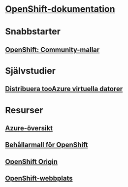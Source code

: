 # [OpenShift-dokumentation](index.md)
# Snabbstarter
## [OpenShift: Community-mallar](https://azure.microsoft.com/en-us/resources/templates/openshift-origin-rhel/)
# Självstudier
## [Distribuera tooAzure virtuella datorer](/azure/virtual-machines/linux/openshift-get-started)
# Resurser
## [Azure-översikt](https://azure.microsoft.com/roadmap/)
## [Behållarmall för OpenShift](https://github.com/Microsoft/openshift-container-platform)
## [OpenShift Origin](https://docs.openshift.org/latest/getting_started/index.html)
## [OpenShift-webbplats](https://docs.openshift.org/latest/welcome/index.html)
